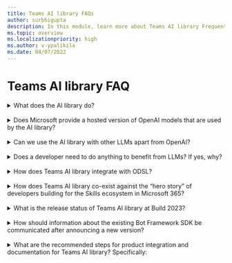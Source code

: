```yaml
---
title: Teams AI library FAQs
author: surbhigupta
description: In this module, learn more about Teams AI library Frequently Asked Questions.
ms.topic: overview
ms.localizationpriority: high
ms.author: v-ypalikila
ms.date: 04/07/2022
---
```


# Teams AI library FAQ

<details>
<summary>What does the AI library do?</summary>

Teams AI library provides abstractions for developers to build robust applications that utilize OpenAI LLMs.

</details>
<br>

<details>
<summary>Does Microsoft provide a hosted version of OpenAI models that are used by the AI library?</summary>
No, developers bring their own LLMs – hosted in Azure OpenAI, or elsewhere.

</details>
<br>

<details>
<summary>Can we use the AI library with other LLMs apart from OpenAI?</summary>

Yes, it's possible to use Teams AI library with other LLMs.

</details>
<br>

<details>
<summary>Does a developer need to do anything to benefit from LLMs? If yes, why?</summary>

Yes, Teams AI library provides abstractions to simplify utilization of LLMs in conversational applications. However, developers must tweak the prompts, topic filters, and actions depending upon their scenarios.

</details>
<br>

<details>
<summary> How does Teams AI library integrate with ODSL? </summary>

The two are independent.

</details>
<br>

<details>
<summary> How does Teams AI library co-exist against the “hero story” of developers building for the Skills ecosystem in Microsoft 365?</summary>

Teams AI library story is targeted at Pro Devs and separate from the hero-story around Skills ecosystem in Microsoft 365.

</details>
<br>

<details>
<summary>  What is the release status of Teams AI library at Build 2023?</summary>

Teams AI library is available in public preview at Build 2023.

</details>
<br>

<details>
<summary> How should information about the existing Bot Framework SDK be communicated after announcing a new version? </summary>

The new Teams AI library works alongside the existing Bot Framework SDK and isn't a replacement.

</details>
<br>

<details>
<summary> What are the recommended steps for product integration and documentation for Teams AI library? Specifically: </summary>

<details><summary> For TTK, is adding a sample using Teams AI library to the samples gallery a good approach? </summary>

We should have a starter for TTK for Teams AI library.

</details>

<details>
<summary> What documentation updates should be made for Teams AI library? </summary>

The doc updates are in progress.

</details>

</details>
